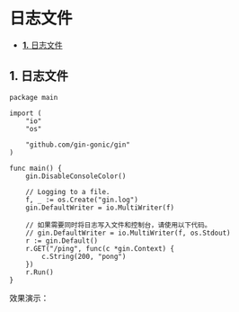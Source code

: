 # 日志文件

* [**1.** 日志文件](ri-zhi-wen-jian.md#日志文件)

## 1. 日志文件 <a id="&#x65E5;&#x5FD7;&#x6587;&#x4EF6;"></a>

```text
package main

import (
    "io"
    "os"

    "github.com/gin-gonic/gin"
)

func main() {
    gin.DisableConsoleColor()

    // Logging to a file.
    f, _ := os.Create("gin.log")
    gin.DefaultWriter = io.MultiWriter(f)

    // 如果需要同时将日志写入文件和控制台，请使用以下代码。
    // gin.DefaultWriter = io.MultiWriter(f, os.Stdout)
    r := gin.Default()
    r.GET("/ping", func(c *gin.Context) {
        c.String(200, "pong")
    })
    r.Run()
}
```

效果演示：

